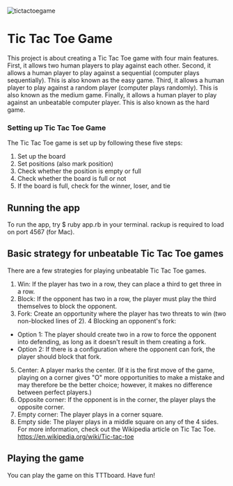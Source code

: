 ![tictactoegame](https://user-images.githubusercontent.com/25064570/235260651-11a3c299-8e2f-40fd-b132-d2e1c5fe1d7a.png)
# Tic Tac Toe Game
This project is about creating a Tic Tac Toe game with four main features. First, it allows two human players to play against each other. Second, it allows a human player to play against a sequential (computer plays sequentially). This is also known as the easy game. Third, it allows a human player to play against a random player (computer plays randomly). This is also known as the medium game. Finally, it allows a human player to play against an unbeatable computer player. This is also known as the hard game.

### Setting up Tic Tac Toe Game
The Tic Tac Toe game is set up by following these five steps:

1. Set up the board
2. Set positions (also mark position)
3. Check whether the position is empty or full
4. Check whether the board is full or not
5. If the board is full, check for the winner, loser, and tie

## Running the app
To run the app, try $ ruby app.rb in your terminal. rackup is required to load on port 4567 (for Mac).

## Basic strategy for unbeatable Tic Tac Toe games
There are a few strategies for playing unbeatable Tic Tac Toe games.

1. Win: If the player has two in a row, they can place a third to get three in a row.
2. Block: If the opponent has two in a row, the player must play the third themselves to block the opponent.
3. Fork: Create an opportunity where the player has two threats to win (two non-blocked lines of 2).
4 Blocking an opponent's fork:
* Option 1: The player should create two in a row to force the opponent into defending, as long as it doesn't result in them creating a fork.
* Option 2: If there is a configuration where the opponent can fork, the player should block that fork.
5. Center: A player marks the center. (If it is the first move of the game, playing on a corner gives "O" more opportunities to make a mistake and may therefore be the better choice; however, it makes no difference between perfect players.)
6. Opposite corner: If the opponent is in the corner, the player plays the opposite corner.
7. Empty corner: The player plays in a corner square.
8. Empty side: The player plays in a middle square on any of the 4 sides.
For more information, check out the Wikipedia article on Tic Tac Toe.  https://en.wikipedia.org/wiki/Tic-tac-toe

## Playing the game
You can play the game on this TTTboard. Have fun!
